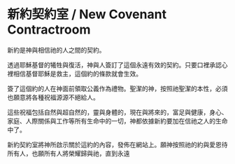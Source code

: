 # 新約契約室 / New Covenant Contractroom

新約是神與相信祂的人之間的契約。

透過耶穌基督的犧牲與復活，神與人簽訂了這個永遠有效的契約。只要口裡承認心裡相信基督耶穌是救主，這個約的條款就會生效。

簽了這個約的人在神面前領取公義作為禮物。聖潔的神，按照祂聖潔的本性，必須也願意將各種祝福源源不絕給人。

這些祝福包括自然與超自然的，靈與身體的，現在與將來的，富足與健康，身心、家庭、人際關係與工作等所有生命中的一切，神都依據新約要加在信祂之人的生命中了。

新約契約室將神所啟示關於這約的內容，發佈在網站上。願神按照祂的約與愛恩待所有人，也願所有人將榮耀歸與祂，直到永遠
